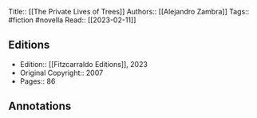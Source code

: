 Title:: [[The Private Lives of Trees]]
Authors:: [[Alejandro Zambra]]
Tags:: #fiction #novella 
Read:: [[2023-02-11]]

## Editions
- Edition:: [[Fitzcarraldo Editions]], 2023
- Original Copyright:: 2007
- Pages:: 86

## Annotations
